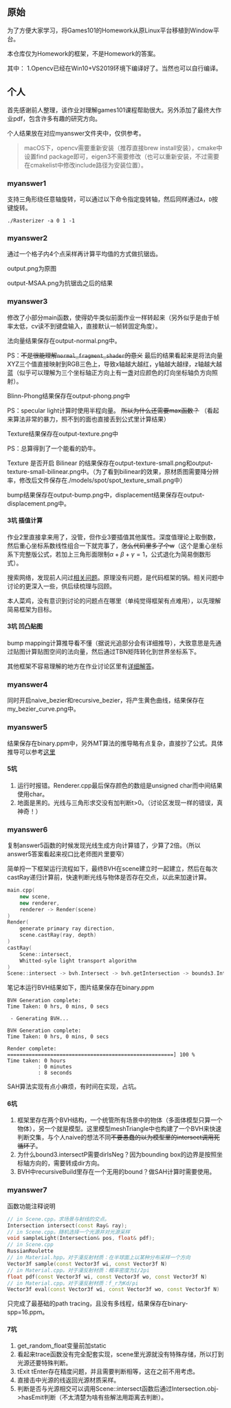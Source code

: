 ## 原始

为了方便大家学习，将Games101的Homework从原Linux平台移植到Window平台。

本仓库仅为Homework的框架，不是Homework的答案。

其中：
1.Opencv已经在Win10+VS2019环境下编译好了。当然也可以自行编译。

## 个人

首先感谢前人整理，该作业对理解games101课程帮助很大。另外添加了最终大作业pdf，包含许多有趣的研究方向。

个人结果放在对应myanswer文件夹中，仅供参考。

> macOS下，opencv需要重新安装（推荐直接brew install安装），cmake中设置find package即可，eigen3不需要修改（也可以重新安装，不过需要在cmakelist中修改include路径为安装位置）。

### myanswer1

支持三角形绕任意轴旋转，可以通过以下命令指定旋转轴，然后同样通过`A`，`D`按键旋转。

```shell
./Rasterizer -a 0 1 -1
```

### myanswer2

通过一个格子内4个点采样再计算平均值的方式做抗锯齿。

output.png为原图

output-MSAA.png为抗锯齿之后的结果

### myanswer3

修改了小部分main函数，使得奶牛类似前面作业一样转起来（另外似乎是由于帧率太低，cv读不到键盘输入，直接默认一帧转固定角度）。

法向量结果保存在output-normal.png中。

PS：~~不是很能理解`normal_fragment_shader`的意义~~ 最后的结果看起来是将法向量XYZ三个值直接映射到RGB三色上，导致x轴越大越红，y轴越大越绿，z轴越大越蓝（似乎可以理解为三个坐标轴正方向上有一盏对应颜色的灯向坐标轴负方向照射）。

Blinn-Phong结果保存在output-phong.png中

PS：specular light计算时使用半程向量。 ~~所以为什么还需要max函数？~~ （看起来算法非常的暴力，照不到的面也直接丢到公式里计算结果）

Texture结果保存在output-texture.png中

PS：总算得到了一个能看的奶牛。

Texture 是否开启 Bilinear 的结果保存在output-texture-small.png和output-texture-small-bilinear.png中。（为了看到bilinear的效果，原材质图需要降分辨率，修改后文件保存在./models/spot/spot_texture_small.png中）

bump结果保存在output-bump.png中，displacement结果保存在output-displacement.png中。

#### 3坑 插值计算

作业2里直接拿来用了，没管，但作业3要插值其他属性。深度值理论上取倒数，然后重心坐标系数线性组合一下就完事了，~~怎么代码里多了个w~~（这个是重心坐标系下完整版公式，若加上三角形面限制$\alpha + \beta + \gamma = 1$，公式退化为简易倒数形式）。

搜索网络，发现前人问过[相关问题](https://games-cn.org/forums/topic/zuoye3-guanyushenduzhiwentizijicaidekengheyixiexiangfa/)。原理没有问题，是代码框架的锅。相关问题中讨论的更深入一些，供后续梳理与回顾。

本人菜鸡，没有意识到讨论的问题点在哪里（单纯觉得框架有点难用），以先理解简易框架为目标。

#### 3坑 凹凸贴图

bump mapping计算推导看不懂（据说光追部分会有详细推导），大致意思是先通过贴图计算贴图空间的法向量，然后通过TBN矩阵转化到世界坐标系下。

其他框架不容易理解的地方在作业讨论区里有[详细解答](https://games-cn.org/forums/topic/frequently-asked-questionskeep-updating/)。

### myanswer4

同时开启naive_bezier和recursive_bezier，将产生黄色曲线，结果保存在my_bezier_curve.png中。

### myanswer5

结果保存在binary.ppm中，另外MT算法的推导略有点复杂，直接抄了公式。具体推导可以参考[这里](https://www.scratchapixel.com/lessons/3d-basic-rendering/ray-tracing-rendering-a-triangle/moller-trumbore-ray-triangle-intersection)

#### 5坑

1. 运行时报错。Renderer.cpp最后保存颜色的数组是unsigned char而中间结果使用char。
2. 地面是黑的。光线与三角形求交没有加判断t>0。（讨论区发现一样的错误，真神奇！）

### myanswer6

复制answer5函数的时候发现光线生成方向计算错了，少算了2倍。（所以answer5答案看起来视口比老师图片里要窄）

简单捋一下框架运行流程如下，最终BVH在scene建立时一起建立，然后在每次castRay递归计算前，快速判断光线与物体是否存在交点，以此来加速计算。

```c++
main.cpp(
    new scene,
    new renderer,
    renderer -> Render(scene)
)
Render(
    generate primary ray direction,
    scene.castRay(ray, depth)
)
castRay(
    Scene::intersect,
    Whitted-syle light transport algorithm
)
Scene::intersect -> bvh.Intersect -> bvh.getIntersection -> bounds3.IntersectP
```

笔记本运行BVH结果如下，图片结果保存在binary.ppm

```shell
BVH Generation complete:
Time Taken: 0 hrs, 0 mins, 0 secs

 - Generating BVH...

BVH Generation complete:
Time Taken: 0 hrs, 0 mins, 0 secs

Render complete: ======================================================] 100 %
Time taken: 0 hours
          : 0 minutes
          : 8 seconds
```

SAH算法实现有点小麻烦，有时间在实现，占坑。

#### 6坑

1. 框架里存在两个BVH结构，一个统管所有场景中的物体（多面体模型只算一个物体），另一个就是模型。这里模型meshTriangle中也构建了一个BVH来快速判断交集，与个人naive的想法不同~~不要愚蠢的以为模型里的intersect调用死循环了~~。
2. 为什么bound3.intersectP需要dirIsNeg？因为bounding box的边界是按照坐标轴方向的，需要转成dir方向。
3. BVH中recursiveBuild里存在一个无用的bound？做SAH计算时需要使用。

### myanswer7

函数功能注释说明

```c++
// in Scene.cpp。求场景与射线的交点。
Intersection intersect(const Ray& ray);
// in Scene.cpp。随机选择一个光源并对光源采样
void sampleLight(Intersection& pos, float& pdf);
// in Scene.cpp
RussianRoulette
// in Material.hpp。对于漫反射材质：在半球面上以某种分布采样一个方向
Vector3f sample(const Vector3f wi, const Vector3f N)
// in Material.cpp。对于漫反射材质：概率密度为1/2pi
float pdf(const Vector3f wi, const Vector3f wo, const Vector3f N)
// in Material.cpp。对于漫反射材质：f_r为Kd/pi
Vector3f eval(const Vector3f wi, const Vector3f wo, const Vector3f N)
```

只完成了最基础的path tracing，且没有多线程，结果保存在binary-spp=16.ppm。

#### 7坑

1. get_random_float变量前加static
2. 看起来trace函数没有完全配套实现，scene里光源就没有特殊存储，所以打到光源还要特殊判断。
3. tExit tEnter存在精度问题，并且需要判断相等，这在之前不用考虑。
4. 直接击中光源的线返回光源材质采样。
5. 判断是否与光源相交可以调用Scene::intersect函数后通过Intersection.obj->hasEmit判断（不太清楚为啥有些解法用距离去判断）。
